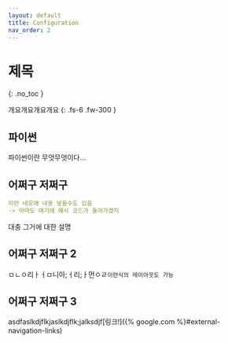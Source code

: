 ```yaml
---
layout: default
title: Configuration
nav_order: 2
---
```


# 제목
{: .no_toc }

개요개요개요개요
{: .fs-6 .fw-300 }

## 파이썬

파이썬이란 무엇무엇이다...

## 어쩌구 저쩌구

```yaml
이런 네모에 내용 넣을수도 있음
-> 아마도 여기에 예시 코드가 들어가겠지
```

대충 그거에 대한 설명

## 어쩌구 저쩌구 2

ㅁㄴㅇ리ㅏㅓㅁ니아;ㅓ리;ㅏ먼ㅇㄹ`이런식의 레이아웃도 가능`

## 어쩌구 저쩌구 3

asdfaslkdjflkjaslkdjflk;jalksdjf[링크!]({% google.com %}#external-navigation-links)

